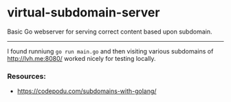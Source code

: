 # virtual-subdomain-server
Basic Go webserver for serving correct content based upon subdomain.

---

I found runniung `go run main.go` and then visiting various subdomains of http://lvh.me:8080/ worked nicely for testing locally.

### Resources:

* https://codepodu.com/subdomains-with-golang/
